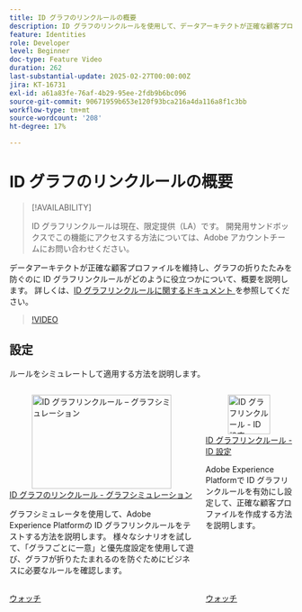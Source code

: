 ```yaml
---
title: ID グラフのリンクルールの概要
description: ID グラフのリンクルールを使用して、データアーキテクトが正確な顧客プロファイルを維持し、グラフの折りたたみを防ぐのに役立てる方法の概要について説明します。
feature: Identities
role: Developer
level: Beginner
doc-type: Feature Video
duration: 262
last-substantial-update: 2025-02-27T00:00:00Z
jira: KT-16731
exl-id: a61a83fe-76af-4b29-95ee-2fdb9b6bc096
source-git-commit: 90671959b653e120f93bca216a4da116a8f1c3bb
workflow-type: tm+mt
source-wordcount: '208'
ht-degree: 17%

---
```


# ID グラフのリンクルールの概要

>[!AVAILABILITY]
>
>ID グラフリンクルールは現在、限定提供（LA）です。 開発用サンドボックスでこの機能にアクセスする方法については、Adobe アカウントチームにお問い合わせください。

データアーキテクトが正確な顧客プロファイルを維持し、グラフの折りたたみを防ぐのに ID グラフリンクルールがどのように役立つかについて、概要を説明します。 詳しくは、[ID グラフリンクルールに関するドキュメント ](https://experienceleague.adobe.com/ja/docs/experience-platform/identity/features/identity-graph-linking-rules/overview) を参照してください。

>[!VIDEO](https://video.tv.adobe.com/v/3448273/?learn=on&enablevpops&captions=jpn)

## 設定

ルールをシミュレートして適用する方法を説明します。

<!-- CARDS
* graph-simulation.md
* identity-settings.md
-->
<!-- START CARDS HTML - DO NOT MODIFY BY HAND -->
<div class="columns">
    <div class="column is-half-tablet is-half-desktop is-one-third-widescreen" aria-label="Identity graph linking rules - Graph Simulation">
        <div class="card" style="height: 100%; display: flex; flex-direction: column; height: 100%;">
            <div class="card-image">
                <figure class="image x-is-16by9">
                    <a href="graph-simulation.md" title="ID グラフリンクルール – グラフシミュレーション" target="_blank" rel="referrer">
                        <img class="is-bordered-r-small" src="https://video.tv.adobe.com/v/3444044/?format=jpeg&nocache=1747355376342&captions=jpn" alt="ID グラフリンクルール – グラフシミュレーション"
                             style="width: 100%; aspect-ratio: 16 / 9; object-fit: cover; overflow: hidden; display: block; margin: auto;">
                    </a>
                </figure>
            </div>
            <div class="card-content is-padded-small" style="display: flex; flex-direction: column; flex-grow: 1; justify-content: space-between;">
                <div class="top-card-content">
                    <p class="headline is-size-6 has-text-weight-bold">
                        <a href="graph-simulation.md" target="_blank" rel="referrer" title="ID グラフリンクルール – グラフシミュレーション">ID グラフのリンクルール - グラフシミュレーション</a>
                    </p>
                    <p class="is-size-6">グラフシミュレータを使用して、Adobe Experience Platformの ID グラフリンクルールをテストする方法を説明します。 様々なシナリオを試して、「グラフごとに一意」と優先度設定を使用して遊び、グラフが折りたたまれるのを防ぐためにビジネスに必要なルールを確認します。</p>
                </div>
                <a href="graph-simulation.md" target="_blank" rel="referrer" class="spectrum-Button spectrum-Button--outline spectrum-Button--primary spectrum-Button--sizeM" style="align-self: flex-start; margin-top: 1rem;">
                    <span class="spectrum-Button-label has-no-wrap has-text-weight-bold"> ウォッチ </span>
                </a>
            </div>
        </div>
    </div>
    <div class="column is-half-tablet is-half-desktop is-one-third-widescreen" aria-label="Identity graph linking rules - Identity settings">
        <div class="card" style="height: 100%; display: flex; flex-direction: column; height: 100%;">
            <div class="card-image">
                <figure class="image x-is-16by9">
                    <a href="identity-settings.md" title="ID グラフリンクルール - ID 設定" target="_blank" rel="referrer">
                        <img class="is-bordered-r-small" src="https://video.tv.adobe.com/v/3458487/?format=jpeg&nocache=1747355376336" alt="ID グラフリンクルール - ID 設定"
                             style="width: 100%; aspect-ratio: 16 / 9; object-fit: cover; overflow: hidden; display: block; margin: auto;">
                    </a>
                </figure>
            </div>
            <div class="card-content is-padded-small" style="display: flex; flex-direction: column; flex-grow: 1; justify-content: space-between;">
                <div class="top-card-content">
                    <p class="headline is-size-6 has-text-weight-bold">
                        <a href="identity-settings.md" target="_blank" rel="referrer" title="ID グラフリンクルール - ID 設定">ID グラフリンクルール - ID 設定 </a>
                    </p>
                    <p class="is-size-6">Adobe Experience Platformで ID グラフリンクルールを有効にし設定して、正確な顧客プロファイルを作成する方法を説明します。</p>
                </div>
                <a href="identity-settings.md" target="_blank" rel="referrer" class="spectrum-Button spectrum-Button--outline spectrum-Button--primary spectrum-Button--sizeM" style="align-self: flex-start; margin-top: 1rem;">
                    <span class="spectrum-Button-label has-no-wrap has-text-weight-bold"> ウォッチ </span>
                </a>
            </div>
        </div>
    </div>
</div>
<!-- END CARDS HTML - DO NOT MODIFY BY HAND -->
